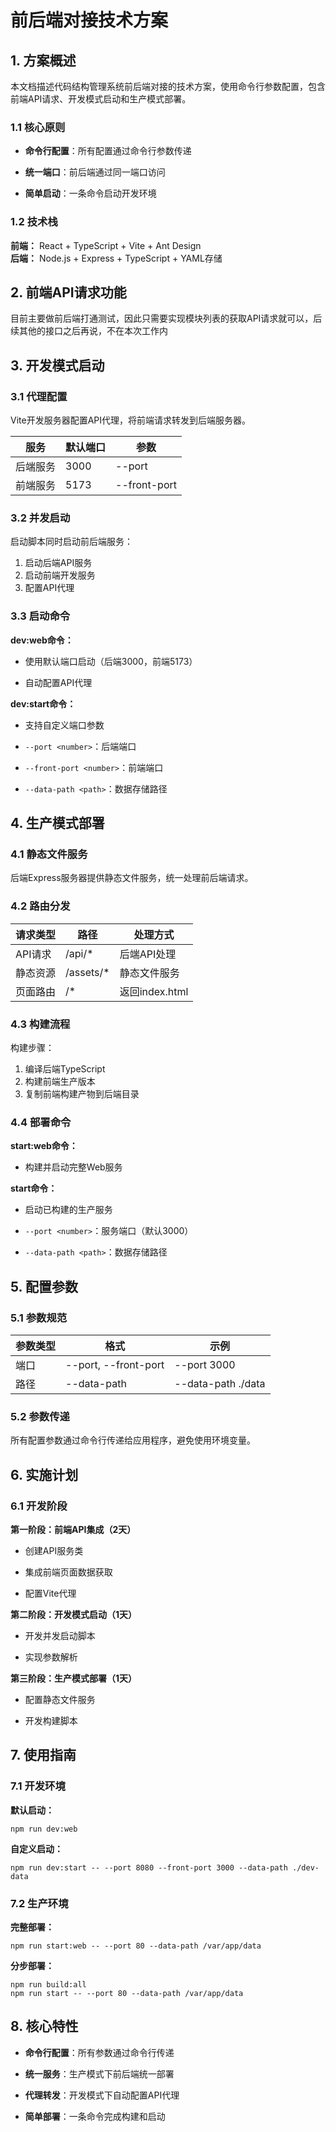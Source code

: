 # 前后端对接技术方案

## 1. 方案概述

本文档描述代码结构管理系统前后端对接的技术方案，使用命令行参数配置，包含前端API请求、开发模式启动和生产模式部署。

### 1.1 核心原则

* **命令行配置**：所有配置通过命令行参数传递

* **统一端口**：前后端通过同一端口访问

* **简单启动**：一条命令启动开发环境

### 1.2 技术栈

**前端：** React + TypeScript + Vite + Ant Design\
**后端：** Node.js + Express + TypeScript + YAML存储

## 2. 前端API请求功能

目前主要做前后端打通测试，因此只需要实现模块列表的获取API请求就可以，后续其他的接口之后再说，不在本次工作内

## 3. 开发模式启动

### 3.1 代理配置

Vite开发服务器配置API代理，将前端请求转发到后端服务器。

| 服务   | 默认端口 | 参数           |
| ---- | ---- | ------------ |
| 后端服务 | 3000 | --port       |
| 前端服务 | 5173 | --front-port |

### 3.2 并发启动

启动脚本同时启动前后端服务：

1. 启动后端API服务
2. 启动前端开发服务
3. 配置API代理

### 3.3 启动命令

**dev:web命令：**

* 使用默认端口启动（后端3000，前端5173）

* 自动配置API代理

**dev:start命令：**

* 支持自定义端口参数

* `--port <number>`：后端端口

* `--front-port <number>`：前端端口

* `--data-path <path>`：数据存储路径

## 4. 生产模式部署

### 4.1 静态文件服务

后端Express服务器提供静态文件服务，统一处理前后端请求。

### 4.2 路由分发

| 请求类型  | 路径         | 处理方式         |
| ----- | ---------- | ------------ |
| API请求 | /api/\*    | 后端API处理      |
| 静态资源  | /assets/\* | 静态文件服务       |
| 页面路由  | /\*        | 返回index.html |

### 4.3 构建流程

构建步骤：

1. 编译后端TypeScript
2. 构建前端生产版本
3. 复制前端构建产物到后端目录

### 4.4 部署命令

**start:web命令：**

* 构建并启动完整Web服务

**start命令：**

* 启动已构建的生产服务

* `--port <number>`：服务端口（默认3000）

* `--data-path <path>`：数据存储路径

## 5. 配置参数

### 5.1 参数规范

| 参数类型 | 格式                   | 示例                 |
| ---- | -------------------- | ------------------ |
| 端口   | --port, --front-port | --port 3000        |
| 路径   | --data-path          | --data-path ./data |

### 5.2 参数传递

所有配置参数通过命令行传递给应用程序，避免使用环境变量。

## 6. 实施计划

### 6.1 开发阶段

**第一阶段：前端API集成（2天）**

* 创建API服务类

* 集成前端页面数据获取

* 配置Vite代理

**第二阶段：开发模式启动（1天）**

* 开发并发启动脚本

* 实现参数解析

**第三阶段：生产模式部署（1天）**

* 配置静态文件服务

* 开发构建脚本

## 7. 使用指南

### 7.1 开发环境

**默认启动：**

```
npm run dev:web
```

**自定义启动：**

```
npm run dev:start -- --port 8080 --front-port 3000 --data-path ./dev-data
```

### 7.2 生产环境

**完整部署：**

```
npm run start:web -- --port 80 --data-path /var/app/data
```

**分步部署：**

```
npm run build:all
npm run start -- --port 80 --data-path /var/app/data
```

## 8. 核心特性

* **命令行配置**：所有参数通过命令行传递

* **统一服务**：生产模式下前后端统一部署

* **代理转发**：开发模式下自动配置API代理

* **简单部署**：一条命令完成构建和启动

